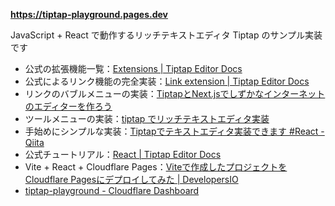 **https://tiptap-playground.pages.dev**

JavaScript + React で動作するリッチテキストエディタ Tiptap のサンプル実装です

- 公式の拡張機能一覧：[Extensions | Tiptap Editor Docs](https://tiptap.dev/docs/editor/extensions/overview)
- 公式によるリンク機能の完全実装：[Link extension | Tiptap Editor Docs](https://tiptap.dev/docs/editor/extensions/marks/link)
- リンクのバブルメニューの実装：[TiptapとNext.jsでしずかなインターネットのエディターを作ろう](https://zenn.dev/kirik/articles/4584a4e50cb26c#%E6%A8%99%E6%BA%96%E7%9A%84%E3%81%AA%E6%A9%9F%E8%83%BD%E3%81%AB%E3%82%B9%E3%82%BF%E3%82%A4%E3%83%AB%E3%82%92%E5%BD%93%E3%81%A6%E3%82%8B)
- ツールメニューの実装：[tiptap でリッチテキストエディタ実装](https://zenn.dev/kodaishoituki/articles/f1763ded8b5714#%E3%82%B3%E3%83%9E%E3%83%B3%E3%83%89%E3%83%A1%E3%83%8B%E3%83%A5%E3%83%BC%E3%82%92%E8%BF%BD%E5%8A%A0)
- 手始めにシンプルな実装：[Tiptapでテキストエディタ実装できます #React - Qiita](https://qiita.com/naoyuki2/items/4a69bfb4476e75ddaea1)
- 公式チュートリアル：[React | Tiptap Editor Docs](https://tiptap.dev/docs/editor/getting-started/install/react)
- Vite + React + Cloudflare Pages：[Viteで作成したプロジェクトをCloudflare Pagesにデプロイしてみた | DevelopersIO](https://dev.classmethod.jp/articles/vite-project-deploy-cloudflare-pages/)
- [tiptap-playground - Cloudflare Dashboard](https://dash.cloudflare.com/459dde42cf7692f0210d7aedf12c8043/pages/view/tiptap-playground)
